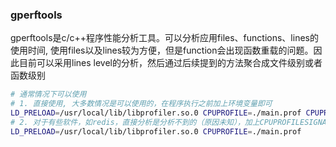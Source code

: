 ### gperftools
gperftools是c/c++程序性能分析工具。可以分析应用files、functions、lines的使用时间, 使用files以及lines较为方便，但是function会出现函数重载的问题。因此目前可以采用lines level的分析，然后通过后续提到的方法聚合成文件级别或者函数级别
```bash
# 通常情况下可以使用
# 1. 直接使用, 大多数情况是可以使用的，在程序执行之前加上环境变量即可
LD_PRELOAD=/usr/local/lib/libprofiler.so.0 CPUPROFILE=./main.prof CPUPROFILE_FREQUENCY=1000 a.out
# 2. 对于有些软件，如redis，直接分析是分析不到的（原因未知），加上CPUPROFILESIGNAL=12
LD_PRELOAD=/usr/local/lib/libprofiler.so.0 CPUPROFILE=./main.prof      CPUPROFILE_FREQUENCY=1000 CPUPROFILESIGNAL=12
```